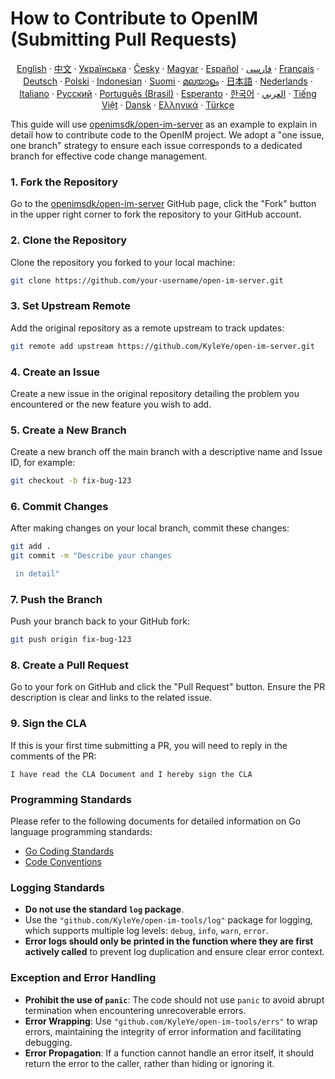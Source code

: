 # How to Contribute to OpenIM (Submitting Pull Requests)

<p align="center">
  <a href="./CONTRIBUTING.md">English</a> · 
  <a href="./CONTRIBUTING-zh_CN.md">中文</a> · 
  <a href="docs/contributing/CONTRIBUTING-UA.md">Українська</a> · 
  <a href="docs/contributing/CONTRIBUTING-CS.md">Česky</a> · 
  <a href="docs/contributing/CONTRIBUTING-HU.md">Magyar</a> · 
  <a href="docs/contributing/CONTRIBUTING-ES.md">Español</a> · 
  <a href="docs/contributing/CONTRIBUTING-FA.md">فارسی</a> · 
  <a href="docs/contributing/CONTRIBUTING-FR.md">Français</a> · 
  <a href="docs/contributing/CONTRIBUTING-DE.md">Deutsch</a> · 
  <a href="docs/contributing/CONTRIBUTING-PL.md">Polski</a> · 
  <a href="docs/contributing/CONTRIBUTING-ID.md">Indonesian</a> · 
  <a href="docs/contributing/CONTRIBUTING-FI.md">Suomi</a> · 
  <a href="docs/contributing/CONTRIBUTING-ML.md">മലയാളം</a> · 
  <a href="docs/contributing/CONTRIBUTING-JP.md">日本語</a> · 
  <a href="docs/contributing/CONTRIBUTING-NL.md">Nederlands</a> · 
  <a href="docs/contributing/CONTRIBUTING-IT.md">Italiano</a> · 
  <a href="docs/contributing/CONTRIBUTING-RU.md">Русский</a> · 
  <a href="docs/contributing/CONTRIBUTING-PTBR.md">Português (Brasil)</a> · 
  <a href="docs/contributing/CONTRIBUTING-EO.md">Esperanto</a> · 
  <a href="docs/contributing/CONTRIBUTING-KR.md">한국어</a> · 
  <a href="docs/contributing/CONTRIBUTING-AR.md">العربي</a> · 
  <a href="docs/contributing/CONTRIBUTING-VN.md">Tiếng Việt</a> · 
  <a href="docs/contributing/CONTRIBUTING-DA.md">Dansk</a> · 
  <a href="docs/contributing/CONTRIBUTING-GR.md">Ελληνικά</a> · 
  <a href="docs/contributing/CONTRIBUTING-TR.md">Türkçe</a>
</p>

This guide will use [openimsdk/open-im-server](https://github.com/KyleYe/open-im-server) as an example to explain in detail how to contribute code to the OpenIM project. We adopt a "one issue, one branch" strategy to ensure each issue corresponds to a dedicated branch for effective code change management.

### 1. Fork the Repository
Go to the [openimsdk/open-im-server](https://github.com/KyleYe/open-im-server) GitHub page, click the "Fork" button in the upper right corner to fork the repository to your GitHub account.

### 2. Clone the Repository
Clone the repository you forked to your local machine:
```bash
git clone https://github.com/your-username/open-im-server.git
```

### 3. Set Upstream Remote
Add the original repository as a remote upstream to track updates:
```bash
git remote add upstream https://github.com/KyleYe/open-im-server.git
```

### 4. Create an Issue
Create a new issue in the original repository detailing the problem you encountered or the new feature you wish to add.

### 5. Create a New Branch
Create a new branch off the main branch with a descriptive name and Issue ID, for example:
```bash
git checkout -b fix-bug-123
```

### 6. Commit Changes
After making changes on your local branch, commit these changes:
```bash
git add .
git commit -m "Describe your changes

 in detail"
```

### 7. Push the Branch
Push your branch back to your GitHub fork:
```bash
git push origin fix-bug-123
```

### 8. Create a Pull Request
Go to your fork on GitHub and click the "Pull Request" button. Ensure the PR description is clear and links to the related issue.

### 9. Sign the CLA
If this is your first time submitting a PR, you will need to reply in the comments of the PR:
```
I have read the CLA Document and I hereby sign the CLA
```

### Programming Standards
Please refer to the following documents for detailed information on Go language programming standards:
- [Go Coding Standards](https://github.com/KyleYe/open-im-server/blob/main/docs/contrib/go-code.md)
- [Code Conventions](https://github.com/KyleYe/open-im-server/blob/main/docs/contrib/code-conventions.md)

### Logging Standards
- **Do not use the standard `log` package**.
- Use the `"github.com/KyleYe/open-im-tools/log"` package for logging, which supports multiple log levels: `debug`, `info`, `warn`, `error`.
- **Error logs should only be printed in the function where they are first actively called** to prevent log duplication and ensure clear error context.

### Exception and Error Handling
- **Prohibit the use of `panic`**: The code should not use `panic` to avoid abrupt termination when encountering unrecoverable errors.
- **Error Wrapping**: Use `"github.com/KyleYe/open-im-tools/errs"` to wrap errors, maintaining the integrity of error information and facilitating debugging.
- **Error Propagation**: If a function cannot handle an error itself, it should return the error to the caller, rather than hiding or ignoring it.
